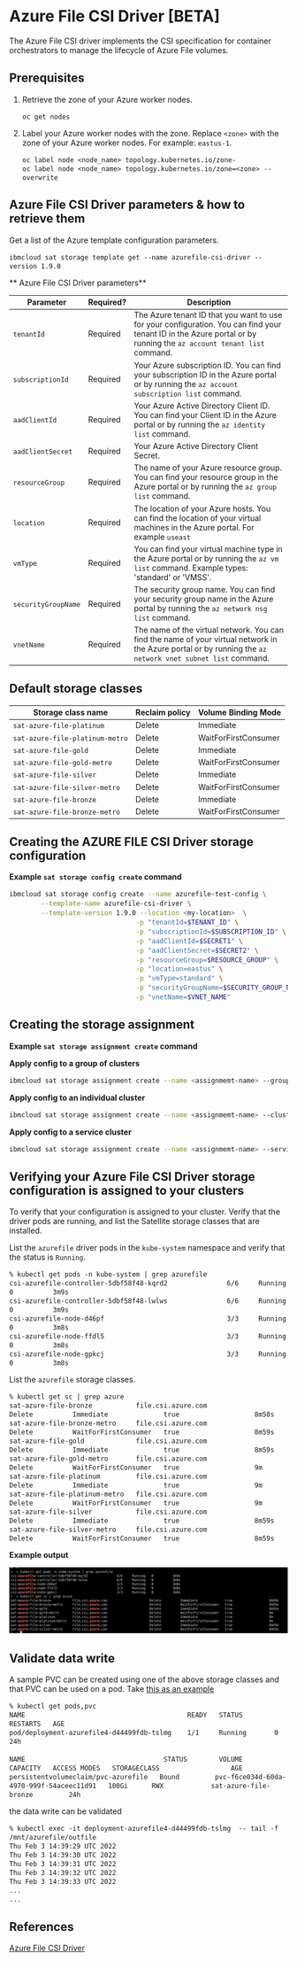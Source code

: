 # Azure File CSI Driver [BETA]

The Azure File CSI driver implements the CSI specification for container orchestrators to manage the lifecycle of Azure File volumes.
<!--
**Features supported:**
- Topology(Availability Zone)
- ZRS disk support(Preview)
- Volume Cloning
- Volume Expansion
- Raw Block Volume
- Shared Disk
- Volume Limits
- fsGroupPolicy -->

## Prerequisites
1. Retrieve the zone of your Azure worker nodes.
    ```
    oc get nodes
    ```
2. Label your Azure worker nodes with the zone. Replace `<zone>` with the zone of your Azure worker nodes. For example: `eastus-1`.
    ```
    oc label node <node_name> topology.kubernetes.io/zone-
    oc label node <node_name> topology.kubernetes.io/zone=<zone> --overwrite
    ```


## Azure File CSI Driver parameters & how to retrieve them

Get a list of the Azure template configuration parameters.
```
ibmcloud sat storage template get --name azurefile-csi-driver --version 1.9.0
```

** Azure File CSI Driver parameters**


| Parameter | Required? | Description | 
| --- | --- | --- |
| `tenantId` | Required | The Azure tenant ID that you want to use for your configuration. You can find your tenant ID in the Azure portal or by running the `az account tenant list` command. |
| `subscriptionId` | Required | Your Azure subscription ID. You can find your subscription ID in the Azure portal or by running the `az account subscription list` command. |
| `aadClientId` | Required | Your Azure Active Directory Client ID. You can find your Client ID in the Azure portal or by running the `az identity list` command. |
| `aadClientSecret` | Required | Your Azure Active Directory Client Secret. |
| `resourceGroup` | Required | The name of your Azure resource group. You can find your resource group in the Azure portal or by running the `az group list` command. |
| `location` | Required | The location of your Azure hosts. You can find the location of your virtual machines in the Azure portal. For example `useast` |
| `vmType` | Required | You can find your virtual machine type in the Azure portal or by running the `az vm list` command. Example types: 'standard' or 'VMSS'. |
| `securityGroupName` | Required | The security group name. You can find your security group name in the Azure portal by running the `az network nsg list` command. |
| `vnetName` | Required | The name of the virtual network. You can find the name of your virtual network in the Azure portal or by running the `az network vnet subnet list` command. |


## Default storage classes

| Storage class name | Reclaim policy | Volume Binding Mode |
| --- | --- | --- |
| `sat-azure-file-platinum`  | Delete | Immediate |
| `sat-azure-file-platinum-metro` | Delete | WaitForFirstConsumer |
| `sat-azure-file-gold` | Delete | Immediate |
| `sat-azure-file-gold-metro` | Delete | WaitForFirstConsumer |
| `sat-azure-file-silver` | Delete | Immediate |
| `sat-azure-file-silver-metro` | Delete | WaitForFirstConsumer |
| `sat-azure-file-bronze` | Delete | Immediate |
| `sat-azure-file-bronze-metro` | Delete | WaitForFirstConsumer |



## Creating the AZURE FILE CSI Driver storage configuration

**Example `sat storage config create` command**

```sh
ibmcloud sat storage config create --name azurefile-test-config \
        --template-name azurefile-csi-driver \
        --template-version 1.9.0 --location <my-location>  \
                                -p "tenantId=$TENANT_ID" \
                                -p "subscriptionId=$SUBSCRIPTION_ID" \
                                -p "aadClientId=$SECRET1" \
                                -p "aadClientSecret=$SECRET2" \
                                -p "resourceGroup=$RESOURCE_GROUP" \
                                -p "location=eastus" \
                                -p "vmType=standard" \
                                -p "securityGroupName=$SECURITY_GROUP_NAME" \
                                -p "vnetName=$VNET_NAME"
```

## Creating the storage assignment

**Example `sat storage assignment create` command**

**Apply config to a group of clusters**
```sh
ibmcloud sat storage assignment create --name <assignmemt-name> --group <cluster-group> --config <config-name>
```
**Apply config to an individual cluster**
```sh
ibmcloud sat storage assignment create --name <assignmemt-name> --cluster <cluster-id> --config <config-name>
```
**Apply config to a service cluster**
```sh
ibmcloud sat storage assignment create --name <assignmemt-name> --service-cluster-id <service-cluster-id> --config <config-name>
```
## Verifying your Azure File CSI Driver storage configuration is assigned to your clusters

To verify that your configuration is assigned to your cluster. Verify that the driver pods are running, and list the Satellite storage classes that are installed.

List the `azurefile` driver pods in the `kube-system` namespace and verify that the status is `Running`.

```
% kubectl get pods -n kube-system | grep azurefile
csi-azurefile-controller-5dbf58f48-kqrd2               6/6     Running   0          3m9s
csi-azurefile-controller-5dbf58f48-lwlws               6/6     Running   0          3m9s
csi-azurefile-node-d46pf                               3/3     Running   0          3m8s
csi-azurefile-node-ffdl5                               3/3     Running   0          3m8s
csi-azurefile-node-gpkcj                               3/3     Running   0          3m8s
```

List the `azurefile` storage classes.

```
% kubectl get sc | grep azure
sat-azure-file-bronze           file.csi.azure.com                      Delete          Immediate              true                   8m58s
sat-azure-file-bronze-metro     file.csi.azure.com                      Delete          WaitForFirstConsumer   true                   8m59s
sat-azure-file-gold             file.csi.azure.com                      Delete          Immediate              true                   8m59s
sat-azure-file-gold-metro       file.csi.azure.com                      Delete          WaitForFirstConsumer   true                   9m
sat-azure-file-platinum         file.csi.azure.com                      Delete          Immediate              true                   9m
sat-azure-file-platinum-metro   file.csi.azure.com                      Delete          WaitForFirstConsumer   true                   9m
sat-azure-file-silver           file.csi.azure.com                      Delete          Immediate              true                   8m59s
sat-azure-file-silver-metro     file.csi.azure.com                      Delete          WaitForFirstConsumer   true                   8m59s
```

**Example output**

![Example Output](./images/output.png)

## Validate data write
A sample PVC can be created using one of the above storage classes and that PVC can be used on a pod. Take [this as an example](https://github.com/kubernetes-sigs/azurefile-csi-driver/blob/master/deploy/example/deployment.yaml)

```
% kubectl get pods,pvc
NAME                                         READY   STATUS        RESTARTS   AGE
pod/deployment-azurefile4-d44499fdb-tslmg    1/1     Running       0          24h

NAME                                   STATUS        VOLUME                                     CAPACITY   ACCESS MODES   STORAGECLASS                  AGE
persistentvolumeclaim/pvc-azurefile   Bound         pvc-f6ce034d-60da-4970-999f-54aceec11d91   100Gi      RWX            sat-azure-file-bronze         24h
```

the data write can be validated
```
% kubectl exec -it deployment-azurefile4-d44499fdb-tslmg  -- tail -f /mnt/azurefile/outfile
Thu Feb 3 14:39:29 UTC 2022
Thu Feb 3 14:39:30 UTC 2022
Thu Feb 3 14:39:31 UTC 2022
Thu Feb 3 14:39:32 UTC 2022
Thu Feb 3 14:39:33 UTC 2022
...
...
```

<!-- ## Troubleshooting
- In case of `node register failure`, please make sure that nodes are labelled with proper zone.
- In case of `authentication failure`, please make sure that **Service Principal** is created properly. -->

## References
[Azure File CSI Driver](https://github.com/kubernetes-sigs/azurefile-csi-driver)
